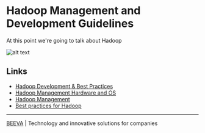 # Hadoop Management and Development Guidelines
At this point we're going to talk about Hadoop

![alt text](https://github.com/beeva/beeva-best-practices/blob/master/static/horizontal-beeva-logo.png "BEEVA")

## Links

* [Hadoop Development & Best Practices](./hadoop-development.md)
* [Hadoop Management Hardware and OS](./hadoop-management-hardware-and-os.md)
* [Hadoop Management](./hadoop-management-hbase.md)
* [Best practices for Hadoop](./hadoop-management.md)

___

[BEEVA](https://www.beeva.com) | Technology and innovative solutions for companies

